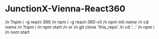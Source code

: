 # JunctionX-Vienna-React360
/n
?npm i -g react-360
/n
npm i -g react-360-cli
/n
npm init *name*
/n
cd *name*
/n
?npm i
/n
npm start
/n
or 
/n
git clone 'this_repo'
/n
cd '...'
/n
npm i
/n
nom start 
